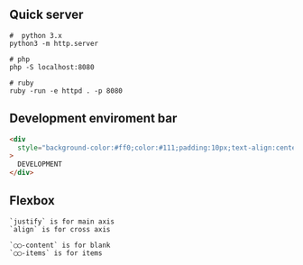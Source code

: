 ## Quick server

```
#  python 3.x
python3 -m http.server

# php
php -S localhost:8080

# ruby
ruby -run -e httpd . -p 8080
```

## Development enviroment bar

```html
<div
  style="background-color:#ff0;color:#111;padding:10px;text-align:center;font-size:12px;font-weight:bold;"
>
  DEVELOPMENT
</div>
```

## Flexbox

```
`justify` is for main axis
`align` is for cross axis

`◯◯-content` is for blank
`◯◯-items` is for items
```
